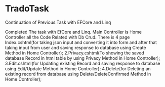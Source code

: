 # TradoTask
Continuation of Previous Task with EFCore and Linq

Completed The task with EfCore and Linq.
Main Controller is Home Controller all the Code Related with Db Crud.
There is 4 page Index.cshtml(for taking json input and converting it into form and after that taking input from user and saving response to database using Create Method in Home Controller);
2.Privacy.cshtml(To showing the saved database Record in html table by using Privacy Method in Home Controller);
3.Edit.cshtml(for Updating existing Record and saving response to database using Edit/Update Method in Home Controller);
4.Delete(for Deleting an existing record from database using Delete/DeleteConfirmed Method in Home Controller);

